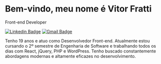 # Bem-vindo, meu nome é Vitor Fratti

Front-end Developer

[![Linkedin Badge](https://img.shields.io/badge/-Vitor%20Fratti-0F1527?style=flat-square&logo=Linkedin&logoColor=white&link=https://www.linkedin.com/in/vitor-fratti-1b0310288/)](https://www.linkedin.com/in/vitor-fratti-1b0310288/) 
[![Gmail Badge](https://img.shields.io/badge/-vifratti@gmail.com-0F1527?style=flat-square&logo=Gmail&logoColor=white&link=mailto:vifratti@gmail.com)](mailto:vifratti@gmail.com)

Tenho 19 anos e atuo como Desenvolvedor Front-end. Atualmente estou cursando o 2º semestre de Engenharia de Software e trabalhando todos os dias com React, jQuery, PHP e WordPress. Tenho buscado constantemente abordagens modernas e altamente eficazes no desenvolvimento.
